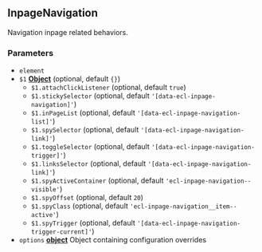 <!-- Generated by documentation.js. Update this documentation by updating the source code. -->

## InpageNavigation

Navigation inpage related behaviors.

### Parameters

- `element`
- `$1` **[Object][1]** (optional, default `{}`)
  - `$1.attachClickListener` (optional, default `true`)
  - `$1.stickySelector` (optional, default `'[data-ecl-inpage-navigation]'`)
  - `$1.inPageList` (optional, default `'[data-ecl-inpage-navigation-list]'`)
  - `$1.spySelector` (optional, default `'[data-ecl-inpage-navigation-link]'`)
  - `$1.toggleSelector` (optional, default `'[data-ecl-inpage-navigation-trigger]'`)
  - `$1.linksSelector` (optional, default `'[data-ecl-inpage-navigation-link]'`)
  - `$1.spyActiveContainer` (optional, default `'ecl-inpage-navigation--visible'`)
  - `$1.spyOffset` (optional, default `20`)
  - `$1.spyClass` (optional, default `'ecl-inpage-navigation__item--active'`)
  - `$1.spyTrigger` (optional, default `'[data-ecl-inpage-navigation-trigger-current]'`)
- `options` **[object][1]** Object containing configuration overrides

[1]: https://developer.mozilla.org/docs/Web/JavaScript/Reference/Global_Objects/Object
